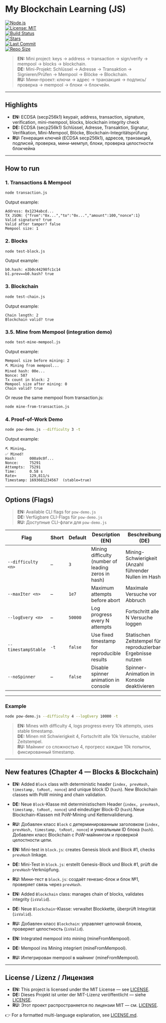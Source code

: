 
# My Blockchain Learning (JS)

[![Node.js](https://img.shields.io/badge/Node.js-%3E%3D18-brightgreen)](https://nodejs.org/)  
[![License: MIT](https://img.shields.io/badge/License-MIT-blue.svg)](./LICENSE)  
[![Build Status](https://img.shields.io/badge/build-passing-brightgreen.svg)]()  
[![Stars](https://img.shields.io/github/stars/CrystalGalaxy777/my-blockchain?style=social)](https://github.com/CrystalGalaxy777/my-blockchain/stargazers)  
[![Last Commit](https://img.shields.io/github/last-commit/CrystalGalaxy777/my-blockchain)](https://github.com/CrystalGalaxy777/my-blockchain/commits/main)  
[![Repo Size](https://img.shields.io/github/repo-size/CrystalGalaxy777/my-blockchain)](https://github.com/CrystalGalaxy777/my-blockchain)  



> **EN:** Mini project: keys → address → transaction → sign/verify → mempool → blocks → blockchain.  
> **DE:** Mini-Projekt: Schlüssel → Adresse → Transaktion → Signieren/Prüfen → Mempool → Blöcke → Blockchain.  
> **RU:** Мини-проект: ключи → адрес → транзакция → подпись/проверка → mempool → блоки → блокчейн.  

---

## Highlights

* **EN:** ECDSA (secp256k1) keypair, address, transaction, signature, verification, mini-mempool, blocks, blockchain integrity check  
* **DE:** ECDSA (secp256k1) Schlüssel, Adresse, Transaktion, Signatur, Verifikation, Mini-Mempool, Blöcke, Blockchain-Integritätsprüfung  
* **RU:** Генерация ключей (ECDSA secp256k1), адресов, транзакций, подписей, проверка, мини-мемпул, блоки, проверка целостности блокчейна

---

## How to run

### 1. Transactions & Mempool

```bash
node transaction.js
````

Output example:

```text
Address: 0x1234abcd...
TX JSON: {"from":"0x...","to":"0x...","amount":100,"nonce":1}
Valid signature? true
Valid after tamper? false
Mempool size: 1
```

### 2. Blocks

```bash
node test-block.js
```

Output example:

```text
b0.hash: e3b0c44298fc1c14
b1.prev==b0.hash? true
```

### 3. Blockchain

```bash
node test-chain.js
```

Output example:

```text
Chain length: 2
Blockchain valid? true
```
### 3.5. Mine from Mempool (integration demo)

```bash
node test-mine-mempool.js
```

Output example:

```text
Mempool size before mining: 2
⛏ Mining from mempool...
Mined hash: 00e...
Nonce: 587
Tx count in block: 2
Mempool size after mining: 0
Chain valid? true
```

Or reuse the same mempool from transaction.js:

```bash
node mine-from-transaction.js
```

### 4. Proof-of-Work Demo

```bash
node pow-demo.js --difficulty 3 -t
```

Output example:

```text
⛏ Mining…
✅ Mined!
Hash:      000a9c0f...
Nonce:     75291
Attempts:  75291
Time:      0.58 s
Rate≈      129,811/s
Timestamp: 1693681234567  (stable=true)
```

---

## Options (Flags)

> **EN:** Available CLI flags for `pow-demo.js`  
> **DE:** Verfügbare CLI-Flags für `pow-demo.js`  
> **RU:** Доступные CLI-флаги для `pow-demo.js`  

| Flag                | Short | Default | Description (EN)                                    | Beschreibung (DE)                                            | Описание (RU)                                                        |
| ------------------- | ----- | ------- | --------------------------------------------------- | ------------------------------------------------------------ | -------------------------------------------------------------------- |
| `--difficulty <n>`  | –     | `3`     | Mining difficulty (number of leading zeros in hash) | Mining-Schwierigkeit (Anzahl führender Nullen im Hash)       | Сложность майнинга (кол-во нулей в начале хэша)                      |
| `--maxIter <n>`     | –     | `1e7`   | Maximum attempts before abort                       | Maximale Versuche vor Abbruch                                | Максимальное число попыток перед остановкой                          |
| `--logEvery <n>`    | –     | `50000` | Log progress every N attempts                       | Fortschritt alle N Versuche loggen                           | Выводить прогресс каждые N попыток                                   |
| `--timestampStable` | `-t`  | `false` | Use fixed timestamp for reproducible results        | Statischen Zeitstempel für reproduzierbare Ergebnisse nutzen | Использовать фиксированный timestamp для воспроизводимых результатов |
| `--noSpinner`       | –     | `false` | Disable spinner animation in console                | Spinner-Animation in Konsole deaktivieren                    | Отключить анимацию «спиннера» в консоли                              |

---

### Example

```bash
node pow-demo.js --difficulty 4 --logEvery 10000 -t
```

> **EN:** Mines with difficulty 4, logs progress every 10k attempts, uses stable timestamp.  
> **DE:** Minen mit Schwierigkeit 4, Fortschritt alle 10k Versuche, stabiler Zeitstempel.  
> **RU:** Майнинг со сложностью 4, прогресс каждые 10k попыток, фиксированный timestamp.  

---

## New features (Chapter 4 — Blocks & Blockchain)

* **EN:** Added `Block` class with deterministic header (`index, prevHash, timestamp, txRoot, nonce`) and unique block ID (`hash`). New Blockchain classes with PoW mining and chain validation.

* **DE:** Neue `Block`-Klasse mit deterministischem Header (`index, prevHash, timestamp, txRoot, nonce`) und eindeutiger Block-ID (`hash`).Neue Blockchain-Klassen mit PoW-Mining und Kettenvalidierung.

* **RU:** Добавлен класс `Block` с детерминированным заголовком (`index, prevHash, timestamp, txRoot, nonce`) и уникальным ID блока (`hash`). Добавлен класс Blockchain с PoW-майнингом и проверкой целостности цепи.

* **EN:** Mini-test in `block.js`: creates Genesis block and Block #1, checks `prevHash` linkage.

* **DE:** Mini-Test in `block.js`: erstellt Genesis-Block und Block #1, prüft die `prevHash`-Verknüpfung.

* **RU:** Мини-тест в `block.js`: создаёт генезис-блок и блок №1, проверяет связь через `prevHash`.

* **EN:** Added `Blockchain` class: manages chain of blocks, validates integrity (`isValid`).

* **DE:** Neue `Blockchain`-Klasse: verwaltet Blockkette, überprüft Integrität (`isValid`).

* **RU:** Добавлен класс `Blockchain`: управляет цепочкой блоков, проверяет целостность (`isValid`).

* **EN:** Integrated mempool into mining (mineFromMempool).

* **DE:** Mempool ins Mining integriert (mineFromMempool).

* **RU:** Интегрирован mempool в майнинг (mineFromMempool).

---
## License / Lizenz / Лицензия

- **EN:** This project is licensed under the MIT License — see [LICENSE](./LICENSE).  
- **DE:** Dieses Projekt ist unter der MIT-Lizenz veröffentlicht — siehe [LICENSE](./LICENSE).  
- **RU:** Этот проект распространяется по лицензии MIT — см. [LICENSE](./LICENSE).  

👉 For a formatted multi-language explanation, see [LICENSE.md](./LICENSE.md).


